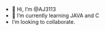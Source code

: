 - 👋 Hi, I’m @AJ3113
- 🌱 I’m currently learning JAVA and C
-  I’m looking to collaborate.

<!---
AJ3113/AJ3113 is a ✨ special ✨ repository because its `README.md` (this file) appears on your GitHub profile.
You can click the Preview link to take a look at your changes.
--->
